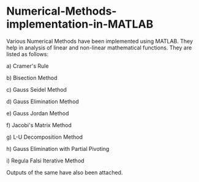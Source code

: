 # Numerical-Methods-implementation-in-MATLAB

Various Numerical Methods have been implemented using MATLAB. They help in analysis of linear and non-linear mathematical functions. They are listed as follows:

a) Cramer's Rule

b) Bisection Method

c) Gauss Seidel Method

d) Gauss Elimination Method

e) Gauss Jordan Method

f) Jacobi's Matrix Method

g) L-U Decomposition Method

h) Gauss Elimination with Partial Pivoting

i) Regula Falsi Iterative Method


Outputs of the same have also been attached.
